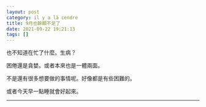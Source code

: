 ```yaml
---
layout: post
category: il y a là cendre
title: 9月也餘額不足了
date: 2021-09-22 19:21:13
tags: []
---
```


也不知道在忙了什麼。生病？

困倦還是貪婪。或者本來也是一體兩面。

不是還有很多想要做的事情呢。好像都是有些困難的。

或者今天早一點睡就會好起來。


------





